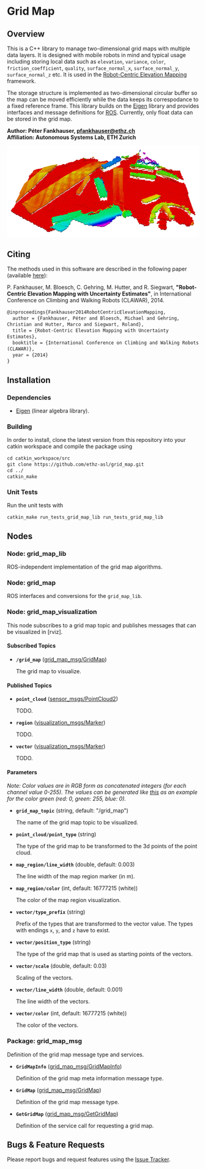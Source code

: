 Grid Map
======================

Overview
---------------

This is a C++ library to manage two-dimensional grid maps with multiple data layers. It is designed with mobile robots in mind and typical usage including storing local data such as `elevation`, `variance`, `color`, `friction_coefficient`, `quality`, `surface_normal_x`, `surface_normal_y`, `surface_normal_z` etc. It is used in the [Robot-Centric Elevation Mapping](https://github.com/ethz-asl/elevation_mapping) framework.

The storage structure is implemented as two-dimensional circular buffer so the map can be moved efficiently while the data keeps its correspodance to a fixed reference frame. This library builds on the [Eigen] library and provides interfaces and message definitions for [ROS]. Currently, only float data can be stored in the grid map.

**Author: Péter Fankhauser, pfankhauser@ethz.ch<br />
Affiliation: Autonomous Systems Lab, ETH Zurich**

![Grid map example in Rviz](rviz_example.jpg)


Citing
---------------

The methods used in this software are described in the following paper (available [here](http://dx.doi.org/10.3929/ethz-a-010173654)):

P. Fankhauser, M. Bloesch, C. Gehring, M. Hutter, and R. Siegwart,
**"Robot-Centric Elevation Mapping with Uncertainty Estimates"**,
in International Conference on Climbing and Walking Robots (CLAWAR), 2014.

    @inproceedings{Fankhauser2014RobotCentricElevationMapping,
      author = {Fankhauser, Péter and Bloesch, Michael and Gehring, Christian and Hutter, Marco and Siegwart, Roland},
      title = {Robot-Centric Elevation Mapping with Uncertainty Estimates},
      booktitle = {International Conference on Climbing and Walking Robots (CLAWAR)},
      year = {2014}
    }


Installation
------------

### Dependencies

- [Eigen](http://eigen.tuxfamily.org) (linear algebra library).


### Building

In order to install, clone the latest version from this repository into your catkin workspace and compile the package using

    cd catkin_workspace/src
    git clone https://github.com/ethz-asl/grid_map.git
    cd ../
    catkin_make


### Unit Tests

Run the unit tests with

    catkin_make run_tests_grid_map_lib run_tests_grid_map_lib


Nodes
------------

### Node: grid_map_lib

ROS-independent implementation of the grid map algorithms.


### Node: grid_map

ROS interfaces and conversions for the `grid_map_lib`.


### Node: grid_map_visualization

This node subscribes to a grid map topic and publishes messages that can be visualized in [rviz].


#### Subscribed Topics

* **`/grid_map`** ([grid_map_msg/GridMap])

    The grid map to visualize.


#### Published Topics

* **`point_cloud`** ([sensor_msgs/PointCloud2])

    TODO.

* **`region`** ([visualization_msgs/Marker])

    TODO.

* **`vector`** ([visualization_msgs/Marker])

    TODO.


#### Parameters

*Note: Color values are in RGB form as concatenated integers (for each channel value 0-255). The values can be generated like [this](http://www.wolframalpha.com/input/?i=BitOr%5BBitShiftLeft%5Br%2C16%5D%2C+BitShiftLeft%5Bg%2C8%5D%2C+b%5D+where+%7Br%3D0%2C+g%3D255%2C+b%3D0%7D) as an example for the color green (red: 0, green: 255, blue: 0).*

* **`grid_map_topic`** (string, default: "/grid_map")
 
    The name of the grid map topic to be visualized.

* **`point_cloud/point_type`** (string)
 
    The type of the grid map to be transformed to the 3d points of the point cloud.

* **`map_region/line_width`** (double, default: 0.003)
 
    The line width of the map region marker (in m).

* **`map_region/color`** (int, default: 16777215 (white))
 
    The color of the map region visualization.

* **`vector/type_prefix`** (string)
 
    Prefix of the types that are transformed to the vector value. The types with endings `x`, `y`, and `z` have to exist.

* **`vector/position_type`** (string)
 
    The type of the grid map that is used as starting points of the vectors.

* **`vector/scale`** (double, default: 0.03)
 
    Scaling of the vectors.

* **`vector/line_width`** (double, default: 0.001)
 
    The line width of the vectors.

* **`vector/color`** (int, default: 16777215 (white))
 
    The color of the vectors.


### Package: grid_map_msg

Definition of the grid map message type and services.

* **`GridMapInfo`** ([grid_map_msg/GridMapInfo])

    Definition of the grid map meta information message type.

* **`GridMap`** ([grid_map_msg/GridMap])

    Definition of the grid map message type.

* **`GetGridMap`** ([grid_map_msg/GetGridMap])

    Definition of the service call for requesting a grid map.


Bugs & Feature Requests
------------

Please report bugs and request features using the [Issue Tracker](https://github.com/ethz-asl/grid_map/issues).


[ROS]: http://www.ros.org
[Eigen]: http://eigen.tuxfamily.org
[grid_map_msg/GridMapInfo]: grid_map_msg/msg/GridMapInfo.msg
[grid_map_msg/GridMap]: grid_map_msg/msg/GridMap.msg
[grid_map_msg/GetGridMap]: grid_map_msg/srv/GetGridMap.srv
[sensor_msgs/PointCloud2]: http://docs.ros.org/api/sensor_msgs/html/msg/PointCloud2.html
[visualization_msgs/Marker]: http://docs.ros.org/api/visualization_msgs/html/msg/Marker.html
[geometry_msgs/PolygonStamped]: http://docs.ros.org/api/geometry_msgs/html/msg/PolygonStamped.html
